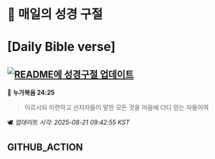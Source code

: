 # 🙏 매일의 성경 구절
# [Daily Bible verse]
## [![README에 성경구절 업데이트](https://github.com/DONGSUKA/first_test/actions/workflows/update-readme-bible.yml/badge.svg)](https://github.com/DONGSUKA/first_test/actions/workflows/update-readme-bible.yml)
<!-- START_BIBLE_VERSE -->
📖 **누가복음 24:25**
> 이르시되 미련하고 선지자들이 말한 모든 것을 마음에 더디 믿는 자들이여

🕊️ _업데이트 시각: 2025-08-21 09:42:55 KST_
  <!-- END_BIBLE_VERSE -->
## GITHUB_ACTION
